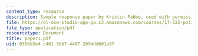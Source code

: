 ```yaml
---
content_type: resource
description: Sample response paper by Kristin Fabbe, used with permission.
file: https://ol-ocw-studio-app-qa.s3.amazonaws.com/courses/17-522-politics-and-religion-fall-2006/0358d3e4c4013bb744072094dd601a97_paper1.pdf
file_type: application/pdf
resourcetype: Document
title: paper1.pdf
uid: 0358d3e4-c401-3bb7-4407-2094dd601a97
---
```

